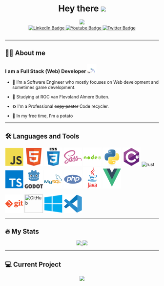 
<div id="header" align="center">
  <h1>Hey there
  <img src="https://media.giphy.com/media/hvRJCLFzcasrR4ia7z/giphy.gif" width="30" heigth="30"/>
</h1>
    <img src="https://github.com/MrPotato-04.png" width="100"/>
    <div id="badges">
      <a href="https://www.linkedin.com/in/anton-simons-290b78222/``">
          <img src="https://img.shields.io/badge/LinkedIn-blue?style=for-the-badge&logo=linkedin&logoColor=white" alt="LinkedIn Badge"/>
        </a>
        <a href="https://discordapp.com/users/449245292492095498">
          <img src="https://img.shields.io/badge/Discord-7289DA?style=for-the-badge&logo=discord&logoColor=white" alt="Youtube Badge"/>
        </a>
        <a href="@mailto:mrpotato.04.contact@gmail.com">
          <img src="https://img.shields.io/badge/Gmail-D14836?style=for-the-badge&logo=gmail&logoColor=white" alt="Twitter Badge"/>
        </a>
</div>
  <img src="https://komarev.com/ghpvc/?username=MrPotato-04&style=flat-square&color=blue" alt=""/>

</div>

---

## 👨‍💻 About me

### I am a Full Stack (Web) Developer <img src="https://github.com/MrPotato-04/MrPotato-04/blob/main/skeleton-smash.gif?raw=true" width="30">

- :telescope: I’m  a Software Engineer who mostly focuses on Web development and sometimes game development.

- :book: Studying at ROC van Flevoland Almere Buiten.

- :recycle: I'm a Professional ~~copy paster~~ Code recycler.

- :potato: In my free time, I'm a potato

---

## :hammer_and_wrench: Languages and Tools

<div>
  <img src="https://raw.githubusercontent.com/devicons/devicon/1119b9f84c0290e0f0b38982099a2bd027a48bf1/icons/javascript/javascript-original.svg" title="JavaScript" alt="JavaScript" width="60" height="60"/> 
    <img src="https://raw.githubusercontent.com/devicons/devicon/1119b9f84c0290e0f0b38982099a2bd027a48bf1/icons/html5/html5-original.svg" title="HTML5" alt="HTML" width="60" height="60"/>
  <img src="https://raw.githubusercontent.com/devicons/devicon/1119b9f84c0290e0f0b38982099a2bd027a48bf1/icons/css3/css3-original-wordmark.svg"  title="CSS3" alt="CSS" width="60" height="60"/> 
  <img src="https://raw.githubusercontent.com/devicons/devicon/1119b9f84c0290e0f0b38982099a2bd027a48bf1/icons/sass/sass-original.svg"  title="SASS" alt="SASS" width="60" height="60"/> 
  <img src="https://raw.githubusercontent.com/devicons/devicon/1119b9f84c0290e0f0b38982099a2bd027a48bf1/icons/nodejs/nodejs-plain-wordmark.svg" title="NodeJS" alt="NodeJS" width="60" height="60"/>
  <img src="https://raw.githubusercontent.com/devicons/devicon/1119b9f84c0290e0f0b38982099a2bd027a48bf1/icons/python/python-original.svg" title="Python" alt="Python" width="60" height="60"/>
  <img src="https://raw.githubusercontent.com/devicons/devicon/1119b9f84c0290e0f0b38982099a2bd027a48bf1/icons/csharp/csharp-original.svg" title="C#" alt="C#" width="60" height="60"/>
  <img src="https://www.nicepng.com/png/full/308-3084680_rust-programming-language-rust-programming-language-logo.png" title="Rust" alt="rust" width="60" height="60"/>
  <img src="https://raw.githubusercontent.com/devicons/devicon/1119b9f84c0290e0f0b38982099a2bd027a48bf1/icons/typescript/typescript-original.svg" title="TypeScript" alt="TypeScript" width="60" height="60"/> 
  <img src="https://raw.githubusercontent.com/devicons/devicon/1119b9f84c0290e0f0b38982099a2bd027a48bf1/icons/godot/godot-original-wordmark.svg" title="Godot" alt="Godot" width="60" height="60"/> 
  <img src="https://raw.githubusercontent.com/devicons/devicon/1119b9f84c0290e0f0b38982099a2bd027a48bf1/icons/mysql/mysql-original-wordmark.svg" title="MySQL"  alt="MySQL" width="60" height="60"/>
  <img src="https://raw.githubusercontent.com/devicons/devicon/1119b9f84c0290e0f0b38982099a2bd027a48bf1/icons/php/php-plain.svg" title="PHP"  alt="PHP" width="60" height="60"/>
  <img src="https://raw.githubusercontent.com/devicons/devicon/1119b9f84c0290e0f0b38982099a2bd027a48bf1/icons/java/java-original-wordmark.svg" title="Java" alt="Java" width="60" height="70"/>
  <img src="https://raw.githubusercontent.com/devicons/devicon/1119b9f84c0290e0f0b38982099a2bd027a48bf1/icons/vuejs/vuejs-original.svg" title="Vue" alt="Vue" width="60" height="70"/>
  <br><br>
  <img src="https://raw.githubusercontent.com/devicons/devicon/1119b9f84c0290e0f0b38982099a2bd027a48bf1/icons/git/git-plain-wordmark.svg" title="Git" **alt="Git" width="60" height="60"/>
  <img src="https://upload.wikimedia.org/wikipedia/commons/thumb/a/ae/Github-desktop-logo-symbol.svg/1024px-Github-desktop-logo-symbol.svg.png" title="GitHub" **alt="GitHub" width="60" height="60"/>
  <img src="https://raw.githubusercontent.com/devicons/devicon/1119b9f84c0290e0f0b38982099a2bd027a48bf1/icons/windows8/windows8-original.svg" title="Windows" **alt="Windows" width="60" height="60"/>
  <img src="https://raw.githubusercontent.com/devicons/devicon/1119b9f84c0290e0f0b38982099a2bd027a48bf1/icons/vscode/vscode-original.svg" title="VSCode" **alt="VSCode" width="60" height="60"/>

</div>

---

## :fire: My Stats

<p align="center">
  <a align="centre" href="https://github.com/MrPotato-04">
    <img height="180em" src="https://github-readme-stats-eight-theta.vercel.app/api?username=MrPotato-04&show_icons=true&theme=tokyonight&include_all_commits=true&count_private=true"/>
  <img height="180em" src="https://github-readme-stats-eight-theta.vercel.app/api/top-langs/?username=MrPotato-04&layout=compact&langs_count=10&theme=tokyonight"/>
</a>
</p>

---

## :computer: Current Project
<p align="center">
  <a href="https://github.com/MrPotato-04/fps-game-godot">
    <img height="180em" src="https://github-readme-stats.vercel.app/api/pin/?username=MrPotato-04&repo=fps-game-godot&layout=compact&theme=tokyonight"/>
  </a>
</p>
